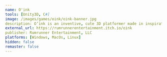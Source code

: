 ```yaml
---
name: O'ink
tools: [Unity3D, C#]
image: /images/games/oink/oink-banner.jpg
description: O’ink is an inventive, cute 3D platformer made in inspiration of the classic 3D platformer titles  such as Super Mario N64, Spyro, and the THQ Spongebob series.
external_url: https://rumrunnerentertainment.itch.io/oink
publisher: Rumrunner Entertainment, LLC
platforms: [Windows, MacOs, Linux]
hidden: false
remaster: false
---
```


